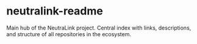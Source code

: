 # neutralink-readme
Main hub of the NeutraLink project. Central index with links, descriptions, and structure of all repositories in the ecosystem.
